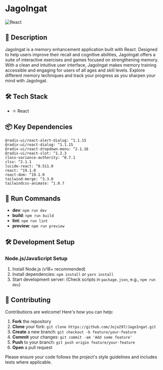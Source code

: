# JagoIngat

![React](https://img.shields.io/badge/-React-blue?logo=react&logoColor=white)

## 📝 Description

JagoIngat is a memory enhancement application built with React. Designed to help users improve their recall and cognitive abilities, JagoIngat offers a suite of interactive exercises and games focused on strengthening memory. With a clean and intuitive user interface, JagoIngat makes memory training accessible and engaging for users of all ages and skill levels. Explore different memory techniques and track your progress as you sharpen your mind with JagoIngat.

## 🛠️ Tech Stack

- ⚛️ React


## 📦 Key Dependencies

```
@radix-ui/react-alert-dialog: ^1.1.15
@radix-ui/react-dialog: ^1.1.15
@radix-ui/react-dropdown-menu: ^2.1.16
@radix-ui/react-slot: ^1.2.3
class-variance-authority: ^0.7.1
clsx: ^2.1.1
lucide-react: ^0.511.0
react: ^19.1.0
react-dom: ^19.1.0
tailwind-merge: ^3.3.0
tailwindcss-animate: ^1.0.7
```

## 🚀 Run Commands

- **dev**: `npm run dev`
- **build**: `npm run build`
- **lint**: `npm run lint`
- **preview**: `npm run preview`

## 🛠️ Development Setup

### Node.js/JavaScript Setup
1. Install Node.js (v18+ recommended)
2. Install dependencies: `npm install` or `yarn install`
3. Start development server: (Check scripts in `package.json`, e.g., `npm run dev`)


## 👥 Contributing

Contributions are welcome! Here's how you can help:

1. **Fork** the repository
2. **Clone** your fork: `git clone https://github.com/Jojo297/JagoIngat.git`
3. **Create** a new branch: `git checkout -b feature/your-feature`
4. **Commit** your changes: `git commit -am 'Add some feature'`
5. **Push** to your branch: `git push origin feature/your-feature`
6. **Open** a pull request

Please ensure your code follows the project's style guidelines and includes tests where applicable.
